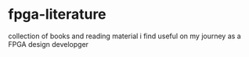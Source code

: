 # fpga-literature
collection of books and reading material i find useful on my journey as a FPGA design developger
